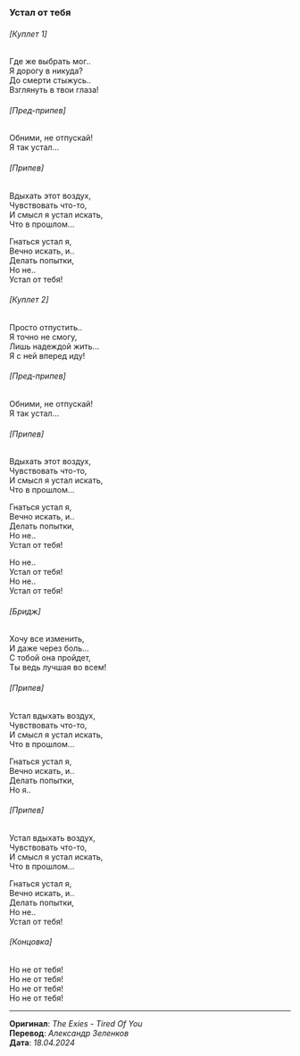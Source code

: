 ### Устал от тебя

###### [Куплет 1]

Где же выбрать мог.. \
Я дорогу в никуда? \
До смерти стыжусь.. \
Взглянуть в твои глаза!

###### [Пред-припев]

Обними, не отпускай! \
Я так устал...

###### [Припев]

Вдыхать этот воздух, \
Чувствовать что-то, \
И смысл я устал искать, \
Что в прошлом...

Гнаться устал я, \
Вечно искать, и.. \
Делать попытки, \
Но не.. \
Устал от тебя!

###### [Куплет 2]

Просто отпустить.. \
Я точно не смогу, \
Лишь надеждой жить... \
Я с ней вперед иду!

###### [Пред-припев]

Обними, не отпускай! \
Я так устал...

###### [Припев]

Вдыхать этот воздух, \
Чувствовать что-то, \
И смысл я устал искать, \
Что в прошлом...

Гнаться устал я, \
Вечно искать, и.. \
Делать попытки, \
Но не.. \
Устал от тебя!

Но не.. \
Устал от тебя! \
Но не.. \
Устал от тебя!

###### [Бридж]

Хочу все изменить, \
И даже через боль... \
С тобой она пройдет, \
Ты ведь лучшая во всем!

###### [Припев]

Устал вдыхать воздух, \
Чувствовать что-то, \
И смысл я устал искать, \
Что в прошлом...

Гнаться устал я, \
Вечно искать, и.. \
Делать попытки, \
Но я..

###### [Припев]

Устал вдыхать воздух, \
Чувствовать что-то, \
И смысл я устал искать, \
Что в прошлом...

Гнаться устал я, \
Вечно искать, и.. \
Делать попытки, \
Но не.. \
Устал от тебя!

###### [Концовка]

Но не от тебя! \
Но не от тебя! \
Но не от тебя! \
Но не от тебя!

---

**Оригинал**: _The Exies - Tired Of You_ \
**Перевод**: _Александр Зеленков_ \
**Дата**: _18.04.2024_
